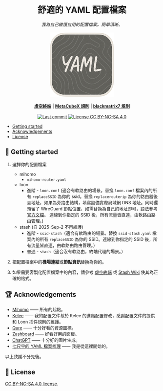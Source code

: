 <h1 align="center">舒適的 YAML 配置檔案</h1>
<p align="center">
  <i>我為自己維護自用的配置檔案。簡單清晰。</i>
  <br/><br/>
  <img width="210" alt="YAML" src="asset/logo.png"/>
  <br/><br/>
  <b><a href="https://wiki.metacubex.one/config/">虛空終端</a></b> | <b><a href="https://github.com/MetaCubeX/meta-rules-dat/tree/meta">MetaCubeX 規則</a></b> | <b><a href="https://github.com/blackmatrix7/ios_rule_script/tree/master/rule/Clash">blackmatrix7 規則</a></b>
  <br/><br/>
  <a target="_blank" href="https://github.com/Gholts/yaml"><img src="https://img.shields.io/github/last-commit/Gholts/yaml?logo=github&color=395799&logoColor=fff" alt="Last commit"/></a>
  <a href="https://github.com/Gholts/yaml/blob/main/LICENSE"><img src="https://img.shields.io/badge/License-CC%20BY--NC--SA%204.0-395799?logo=opensourceinitiative&logoColor=fff" alt="License CC BY-NC-SA 4.0"/></a>
</p>

* [Getting started](#-getting-started)
* [Acknowledgements](#-acknowledgements)
* [License](#-license)

## 🚀 Getting started

1. 選擇你的配置檔案
    - mihomo
        - `mihomo-router.yaml`
    - loon
        - 進階 - `loon.conf` (適合有軟路由的場景。替換 `loon.conf` 檔案內的所有 `replaceSSID` 為你的 ssid。替換 `replacerouterip` 為你的路由器後臺地址，如果為旁路由結構，填寫設備實際局域網 DNS 地址。同時還預留了 WireGuard 節點位置，如需替換為自己的地址即可，語法參考[官方文檔](https://nsloon.app/LoonManual/#/cn/node?id=%e8%8a%82%e7%82%b9%e6%a0%bc%e5%bc%8f)。 連線到你指定的 SSID 後，所有流量皆直連，由軟路由路由管理。)
    - stash (自 2025-Sep-2 不再維護)
        - 進階 - `ssid-stash`（適合有軟路由的場景。替換 `ssid-stash.yaml` 檔案內的所有 `replaceSSID` 為你的 SSID。連線到你指定的 SSID 後，所有流量皆直連，由軟路由路由管理。）
        - 普通 - `stash`（適合沒有軟路由，終端代理的場景。）

2. 把配置檔案中的**機場連結**或**節點資訊**替換為你的。

3. 如果需要客製化配置檔案中的內容，請參考 [虛空終端](https://wiki.metacubex.one/config/) 或 [Stash Wiki](https://stash.wiki/) 使其為正確的格式。

## 🏆 Acknowledgements

- [Mihomo](https://github.com/MetaCubeX/mihomo/) —— 所有的起點。
- [Kelee](https://t.me/iKeLee) —— 我的配置文件基於 Kelee 的進階配置修改，感謝配置文件的提供和 Loon 插件規則的維護。
- [Qure](https://github.com/Koolson/Qure) —— 十分好看的資源圖標。
- [Zashboard](https://github.com/Zephyruso/zashboard) —— 好看好用的面板。
- [ChatGPT](https://chatgpt.com) —— 十分好的圖片生成。
- [七尺宇的 YAML 檔案梳理](https://youtu.be/watch?v=eUqf3lOhFSw) —— 我是從這裡開始的。

以上致謝不分先後。

## 📄 License

[CC BY-NC-SA 4.0 license](LICENSE).

